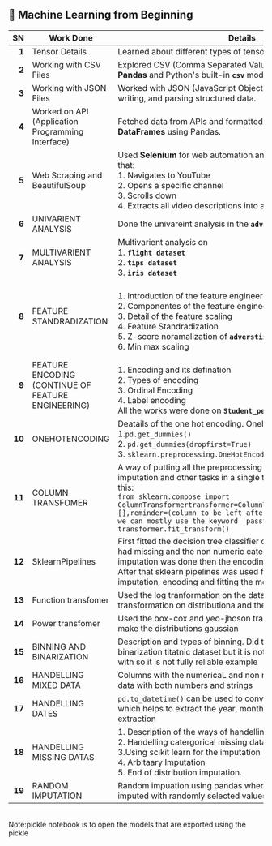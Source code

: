 ## 📘 Machine Learning from Beginning ##

| **SN** | **Work Done**                     | **Details**                                                                                                                                         |
|--------:|----------------------------------|-----------------------------------------------------------------------------------------------------------------------------------------------------|
| **1**   | Tensor Details                   | Learned about different types of tensors: 0D, 1D, 2D, etc.                                                                                           |
| **2**   | Working with CSV Files           | Explored CSV (Comma Separated Values) files using both **Pandas** and Python's built-in **`csv`** module.                                          |
| **3**   | Working with JSON Files          | Worked with JSON (JavaScript Object Notation) files: reading, writing, and parsing structured data.                                                |
| **4**   | Worked on API (Application Programming Interface) | Fetched data from APIs and formatted the responses into **DataFrames** using Pandas.                                                                |
| **5**   | Web Scraping and BeautifulSoup   | Used **Selenium** for web automation and scraping. Created a bot that:<br>1. Navigates to YouTube<br>2. Opens a specific channel<br>3. Scrolls down<br>4. Extracts all video descriptions into a DataFrame. |
| **6** | UNIVARIENT ANALYSIS | Done the univareint analysis in the **`advertisment.csv`** data |
| **7**| MULTIVARIENT ANALYSIS| Multivarient analysis on <br>1. **`flight dataset`** <br>2. **`tips dataset`** <br>3. **`iris dataset`**|
| **8**| FEATURE STANDRADIZATION | <br> 1. Introduction of the feature engineering <br> 2. Componentes of the feature engineering <br> 3. Detail of the feature scaling <br> 4. Feature Standradization <br> 5. Z-score noramalization of **`adverstisment.csv`** <br>6. Min max scaling |
|**9**| FEATURE ENCODING (CONTINUE OF FEATURE ENGINEERING)|<br> 1. Encoding and its defination <br> 2. Types of encoding <br>3. Ordinal Encoding <br>4. Label encoding <br> All the works were done on **`Student_performance_10k.csv`**| |
|**10**| ONEHOTENCODING| Deatails of the one hot encoding. OnehotEncoding using <br> 1.```pd.get_dummies()```<br>2. ```pd.get_dummies(dropfirst=True)``` <br>3. ```sklearn.preprocessing.OneHotEncoder()```|    
|**11**| COLUMN TRANSFOMER|A way of putting all the preprocessing tasks such as encoding, imputation and other tasks in a single transformer. code is like this:<br> ```from sklearn.compose import ```<br>```ColumnTransformertransformer=ColumnTransformer(transformers=[],reminder=(column to be left after the transfomation where we can mostly use the keyword 'passthrough' ))```<br>```transformer.fit_transform()```|
|**12**| SklearnPipelines| First fitted the decision tree classifier on the titanic dataset which had missing and the non numeric categorical variables. Thus the imputation was done then the encoding.<br> After that sklearn pipelines was used for the series of the imputation, encoding and fitting the model| 
|**13**| Function transfomer| Used the log tranformation on the data to see the impact of the transformation on distributiona and the machine learning models|
|**14**| Power transfomer| Used the box-cox and yeo-jhoson tranform which are used to make the distributions gaussian|
|**15**| BINNING AND BINARIZATION| Description and types of binning. Did the binning and binarization titatnic dataset but it is not the best example to work with so it is not fully reliable example|
|**16**| HANDELLING MIXED DATA| Columns with the numericaL and non numric values and a single data with both numbers and strings|
|**17**| HANDELLING DATES|```pd.to_datetime()``` can be used to convert objects to datetime which helps to extract the year, month , days and other extraction|
|**18**| HANDELLING MISSING DATAS|1. Description of the ways of handelling missing datas<br> 2. Handelling catergorical missing datas <br> 3.Using scikit learn for the imputation <br>4. Arbitaary Imputation <br>5. End of distribution imputation. |
|**19**| RANDOM IMPUTATION|Random impuation using pandas where missing values are imputed with randomly selected values from the data. |
<br>
Note:pickle notebook is to open the models that are exported using the pickle
